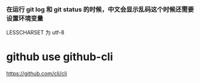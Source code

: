 ### 在运行 git log 和 git status 的时候，中文会显示乱码这个时候还需要设置环境变量

LESSCHARSET 为 utf-8

# github use github-cli

https://github.com/cli/cli
